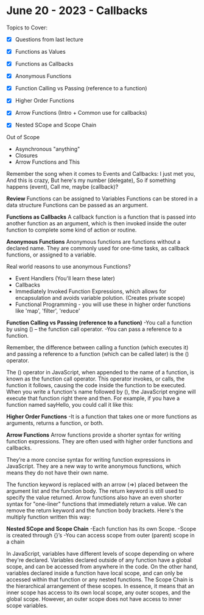 # June 20 - 2023 - Callbacks

Topics to Cover:

* [x] Questions from last lecture
* [x] Functions as Values
* [x] Functions as Callbacks
* [x] Anonymous Functions
* [x] Function Calling vs Passing (reference to a function)
* [x] Higher Order Functions
* [x] Arrow Functions (Intro + Common use for callbacks)
* [x] Nested SCope and Scope Chain



Out of Scope
- Asynchronous "anything"
- Closures
- Arrow Functions and This


Remember the song when it comes to Events and Callbacks:
I just met you,
And this is crazy,
But here's my number (delegate),
So if something happens (event),
Call me, maybe (callback)?

**Review**
Functions can be assigned to Variables
Functions can be stored in a data structure
Functions can be passed as an argument.

**Functions as Callbacks**
A callback function is a function that is passed into another function as an argument, which is then invoked inside the outer function to complete some kind of action or routine.

**Anonymous Functions**
Anonymous functions are functions without a declared name. They are commonly used for one-time tasks, as callback functions, or assigned to a variable.

Real world reasons to use anonymous Functions?
- Event Handlers (You'll learn these later)
- Callbacks
- Immediately Invoked Function Expressions,  which allows for encapsulation and avoids variable polution. (Creates private scope)
- Functional Programming - you will use these in higher order functions like 'map', 'filter', 'reduce'

**Function Calling vs Passing (reference to a function)**
-You call a function by using () – the function call operator. 
-You can pass a reference to a function.

Remember, the difference between calling a function (which executes it) and passing a reference to a function (which can be called later) is the () operator.

The () operator in JavaScript, when appended to the name of a function, is known as the function call operator. This operator invokes, or calls, the function it follows, causing the code inside the function to be executed.
When you write a function's name followed by (), the JavaScript engine will execute that function right there and then. For example, if you have a function named sayHello, you could call it like this:

**Higher Order Functions**
-It is a function that takes one or more functions as arguments, returns a function, or both.

**Arrow Functions**
Arrow functions provide a shorter syntax for writing function expressions. They are often used with higher order functions and callbacks.

They’re a more concise syntax for writing function expressions in JavaScript. They are a new way to write anonymous functions, which means they do not have their own name.

The function keyword is replaced with an arrow (=>) placed between the argument list and the function body. The return keyword is still used to specify the value returned.
Arrow functions also have an even shorter syntax for "one-liner" functions that immediately return a value. We can remove the return keyword and the function body brackets. Here's the multiply function written this way:

**Nested SCope and Scope Chain**
-Each function has its own Scope. 
-Scope is created through {}’s
-You can access scope from outer (parent) scope in a chain

In JavaScript, variables have different levels of scope depending on where they're declared. Variables declared outside of any function have a global scope, and can be accessed from anywhere in the code. On the other hand, variables declared inside a function have local scope, and can only be accessed within that function or any nested functions.
The Scope Chain is the hierarchical arrangement of these scopes. In essence, it means that an inner scope has access to its own local scope, any outer scopes, and the global scope. However, an outer scope does not have access to inner scope variables.







